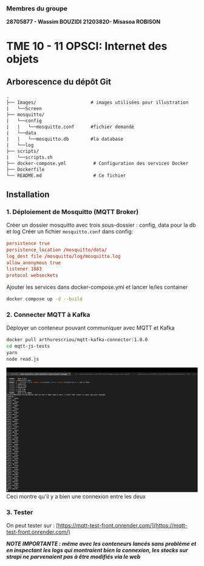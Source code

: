### Membres du groupe
**28705877 - Wassim BOUZIDI**
**21203820- Misasoa ROBISON**
# TME 10 - 11 OPSCI: Internet des objets


## Arborescence du dépôt Git

```
.
├── Images/                    # images utilisées pour illustration
|   └──Screen              
├── mosquitto/ 
|   └──config
|   |   └──mosquitto.conf      #fichier demandé
|   └──data
|   |   └──mosquitto.db        #la database
|   └──log               
├── scripts/
|   └──scripts.sh                       
├── docker-compose.yml          # Configuration des services Docker                  
├── Dockerfile
└── README.md                   # Ce fichier
```
## Installation

### 1. Déploiement de Mosquitto (MQTT Broker)

Créer un dossier mosquitto avec trois sous-dossier : config, data pour la db et log
Créer un fichier `mosquitto.conf` dans config:

```conf
persistence true
persistence_location /mosquitto/data/
log_dest file /mosquitto/log/mosquitto.log
allow_anonymous true
listener 1883
protocol websockets
```

Ajouter les services dans docker-compose.yml et lancer le/les container
```bash
docker compose up -d --build
```

### 2. Connecter MQTT à Kafka

Déployer un conteneur pouvant communiquer avec MQTT et Kafka
```bash
docker pull arthurescriou/mqtt-kafka-connector:1.0.0
cd mqtt-js-tests
yarn
node read.js
```

 ![Résultat :](Images/Screen.jpeg)
 Ceci montre qu'il y a bien une connexion entre les deux

### 3. Tester
 On peut tester sur : [https://mqtt-test-front.onrender.com/](https://mqtt-test-front.onrender.com/)
 
 
 ***NOTE IMPORTANTE : même avec les conteneurs lancés sans problème et en inspectant les logs qui montraient bien la connexion, les stocks sur strapi ne parvenaient pas à être modifiés via le web***

